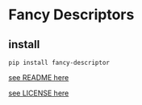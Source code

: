 # Fancy Descriptors

## install
`pip install fancy-descriptor`

[see README here](fancy/descriptor/README.md)

[see LICENSE here](fancy/descriptor/LICENSE.txt)